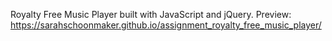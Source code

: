 Royalty Free Music Player built with JavaScript and jQuery.
Preview:  https://sarahschoonmaker.github.io/assignment_royalty_free_music_player/
